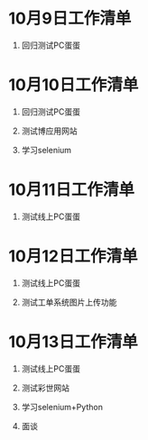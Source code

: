 # 10月9日工作清单

1. 回归测试PC蛋蛋

# 10月10日工作清单

1. 回归测试PC蛋蛋

2. 测试博应用网站

3. 学习selenium

# 10月11日工作清单

1. 测试线上PC蛋蛋

# 10月12日工作清单

1. 测试线上PC蛋蛋

2. 测试工单系统图片上传功能

# 10月13日工作清单

1. 测试线上PC蛋蛋

2. 测试彩世网站

3. 学习selenium+Python

4. 面谈